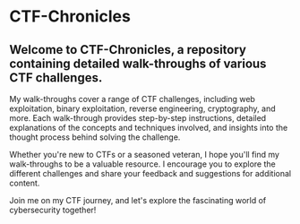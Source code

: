 # CTF-Chronicles

## Welcome to CTF-Chronicles, a repository containing detailed walk-throughs of various CTF challenges.

My walk-throughs cover a range of CTF challenges, including web exploitation, binary exploitation, reverse engineering, cryptography, and more. Each walk-through provides step-by-step instructions, detailed explanations of the concepts and techniques involved, and insights into the thought process behind solving the challenge.

Whether you're new to CTFs or a seasoned veteran, I hope you'll find my walk-throughs to be a valuable resource. I encourage you to explore the different challenges and share your feedback and suggestions for additional content.

Join me on my CTF journey, and let's explore the fascinating world of cybersecurity together!


